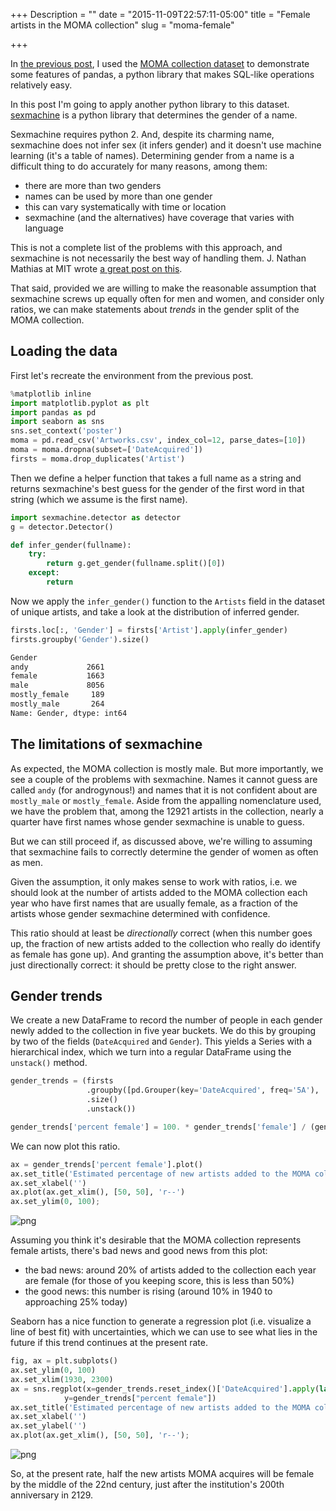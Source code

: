 +++
Description = ""
date = "2015-11-09T22:57:11-05:00"
title = "Female artists in the MOMA collection"
slug = "moma-female"

+++

In [the previous post](/2015/moma1/), I used the [MOMA collection
dataset](https://github.com/MuseumofModernArt/collection) to demonstrate some
features of pandas, a python library that makes SQL-like operations relatively
easy.

In this post I'm going to apply another python library to this dataset.
[sexmachine](https://github.com/ferhatelmas/sexmachine/) is a python library
that determines the gender of a name. 

Sexmachine requires python 2. And, despite its charming name, sexmachine does
not infer sex (it infers gender) and it doesn't use machine learning (it's a
table of names). Determining gender from a name is a difficult thing to do
accurately for many reasons, among them:
 
 - there are more than two genders
 - names can be used by more than one gender
 - this can vary systematically with time or location
 - sexmachine (and the alternatives) have coverage that varies with language

This is not a complete list of the problems with this approach, and sexmachine
is not necessarily the best way of handling them. J. Nathan Mathias at MIT
wrote [a great post on
this](https://civic.mit.edu/blog/natematias/best-practices-for-ethical-gender-research-at-very-large-scales).

That said, provided we are willing to make the reasonable assumption that
sexmachine screws up equally often for men and women, and consider only ratios,
we can make statements about *trends* in the gender split of the MOMA
collection.

## Loading the data

First let's recreate the environment from the previous post.

```python
%matplotlib inline
import matplotlib.pyplot as plt
import pandas as pd
import seaborn as sns
sns.set_context('poster')
moma = pd.read_csv('Artworks.csv', index_col=12, parse_dates=[10])
moma = moma.dropna(subset=['DateAcquired'])
firsts = moma.drop_duplicates('Artist')
```

Then we define a helper function that takes a full name as a string and returns
sexmachine's best guess for the gender of the first word in that string (which
we assume is the first name).


```python
import sexmachine.detector as detector
g = detector.Detector()

def infer_gender(fullname):
    try:
        return g.get_gender(fullname.split()[0])
    except:
        return
```

Now we apply the `infer_gender()` function to the `Artists` field in the
dataset of unique artists, and take a look at the distribution of inferred
gender.

```python
firsts.loc[:, 'Gender'] = firsts['Artist'].apply(infer_gender)
firsts.groupby('Gender').size()
```

```markdown
Gender
andy             2661
female           1663
male             8056
mostly_female     189
mostly_male       264
Name: Gender, dtype: int64
```

## The limitations of sexmachine

As expected, the MOMA collection is mostly male. But more importantly, we see a
couple of the problems with sexmachine. Names it cannot guess are called `andy`
(for androgynous!) and names that it is not confident about are `mostly_male`
or `mostly_female`. Aside from the appalling nomenclature used, we have the
problem that, among the 12921 artists in the collection, nearly a quarter have
first names whose gender sexmachine is unable to guess.

But we can still proceed if, as discussed above, we're willing to assuming that
sexmachine fails to correctly determine the gender of women as often as men.

Given the assumption, it only makes sense to work with ratios, i.e. we should
look at the number of artists added to the MOMA collection each year who have
first names that are usually female, as a fraction of the artists whose gender
sexmachine determined with confidence.

This ratio should at least be *directionally* correct (when this number goes
up, the fraction of new artists added to the collection who really do identify
as female has gone up). And granting the assumption above, it's better than
just directionally correct: it should be pretty close to the right answer.

## Gender trends

We create a new DataFrame to record the number of people in each gender newly
added to the collection in five year buckets. We do this by grouping by two of
the fields (`DateAcquired` and `Gender`). This yields a Series with a
hierarchical index, which we turn into a regular DataFrame using the
`unstack()` method.


```python
gender_trends = (firsts
                 .groupby([pd.Grouper(key='DateAcquired', freq='5A'), 'Gender'])
                 .size()
                 .unstack())

gender_trends['percent female'] = 100. * gender_trends['female'] / (gender_trends['male'] + gender_trends['female'])
```

We can now plot this ratio.

```python
ax = gender_trends['percent female'].plot()
ax.set_title('Estimated percentage of new artists added to the MOMA collection who are female')
ax.set_xlabel('')
ax.plot(ax.get_xlim(), [50, 50], 'r--')
ax.set_ylim(0, 100);
```


![png](/post/moma-female/output_8_0.png)


Assuming you think it's desirable that the MOMA collection represents female
artists, there's bad news and good news from this plot:

 - the bad news: around 20% of artists added to the collection each year are
   female (for those of you keeping score, this is less than 50%)
 - the good news: this number is rising (around 10% in 1940 to approaching 25%
   today)

Seaborn has a nice function to generate a regression plot (i.e. visualize a
line of best fit) with uncertainties, which we can use to see what lies in the
future if this trend continues at the present rate.

```python
fig, ax = plt.subplots()
ax.set_ylim(0, 100)
ax.set_xlim(1930, 2300)
ax = sns.regplot(x=gender_trends.reset_index()['DateAcquired'].apply(lambda x: x.year),
            y=gender_trends["percent female"])
ax.set_title('Estimated percentage of new artists added to the MOMA collection who are female')
ax.set_xlabel('')
ax.set_ylabel('')
ax.plot(ax.get_xlim(), [50, 50], 'r--');
```

![png](/post/moma-female/output_10_0.png)

So, at the present rate, half the new artists MOMA acquires will be female by
the middle of the 22nd century, just after the institution's 200th anniversary
in 2129.
